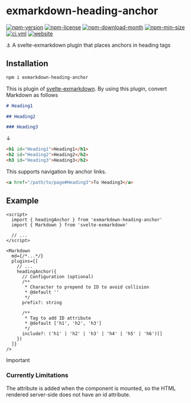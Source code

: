 <!----- BEGIN GHOST DOCS HEADER ----->

# exmarkdown-heading-anchor

[![npm-version](https://img.shields.io/npm/v/exmarkdown-heading-anchor)](https://npmjs.com/package/exmarkdown-heading-anchor) [![npm-license](https://img.shields.io/npm/l/exmarkdown-heading-anchor)](https://npmjs.com/package/exmarkdown-heading-anchor) [![npm-download-month](https://img.shields.io/npm/dm/exmarkdown-heading-anchor)](https://npmjs.com/package/exmarkdown-heading-anchor) [![npm-min-size](https://img.shields.io/bundlephobia/min/exmarkdown-heading-anchor)](https://npmjs.com/package/exmarkdown-heading-anchor) [![ci.yml](https://github.com/jill64/exmarkdown-heading-anchor/actions/workflows/ci.yml/badge.svg)](https://github.com/jill64/exmarkdown-heading-anchor/actions/workflows/ci.yml) [![website](https://img.shields.io/website?up_message=working&down_message=down&url=https%3A%2F%2Fexmarkdown-heading-anchor.jill64.dev%2F)](https://exmarkdown-heading-anchor.jill64.dev/)

⚓️ A svelte-exmarkdown plugin that places anchors in heading tags

## Installation

```sh
npm i exmarkdown-heading-anchor
```

<!----- END GHOST DOCS HEADER ----->

This is plugin of [svelte-exmarkdown](https://github.com/ssssota/svelte-exmarkdown).
By using this plugin, convert Markdown as follows

```markdown
# Heading1

## Heading2

### Heading3
```

↓

```html
<h1 id="Heading1">Heading1</h1>
<h2 id="Heading2">Heading2</h2>
<h3 id="Heading3">Heading3</h2>
```

This supports navigation by anchor links.

```html
<a href="/path/to/page#Heading3">To Heading3</a>
```

## Example

```svelte
<script>
  import { headingAnchor } from 'exmarkdown-heading-anchor'
  import { Markdown } from 'svelte-exmarkdown'

  // ...
</script>

<Markdown
  md={/*...*/}
  plugins={[
    // ...
    headingAnchor({
      // Configuration (optional)
      /**
       * Character to prepend to ID to avoid collision
       * @default ''
       */
      prefix?: string

      /**
       * Tag to add ID attribute
       * @default ['h1', 'h2', 'h3']
       */
      include?: ('h1' | 'h2' | 'h3' | 'h4' | 'h5' | 'h6')[]
    })
  ]}
/>
```

> [!IMPORTANT]
>
> ### Currently Limitations
>
> The attribute is added when the component is mounted, so the HTML rendered server-side does not have an id attribute.
